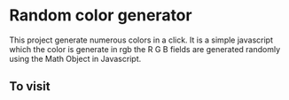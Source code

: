 # Random color generator 

This project generate numerous colors in a click. It is a simple javascript which the color is generate in rgb the R G B fields are generated randomly using the Math Object in Javascript.

## To visit
[](https://vicky-at-web.github/randomcolors/index.html)
